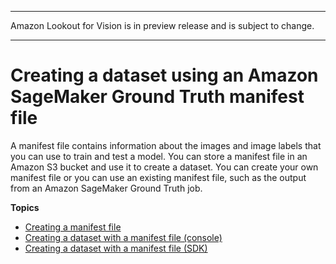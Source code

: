 --------

Amazon Lookout for Vision is in preview release and is subject to change\.

--------

# Creating a dataset using an Amazon SageMaker Ground Truth manifest file<a name="create-dataset-ground-truth"></a>

A manifest file contains information about the images and image labels that you can use to train and test a model\. You can store a manifest file in an Amazon S3 bucket and use it to create a dataset\. You can create your own manifest file or you can use an existing manifest file, such as the output from an Amazon SageMaker Ground Truth job\.

**Topics**
+ [Creating a manifest file](manifest-files.md)
+ [Creating a dataset with a manifest file \(console\)](create-dataset-use-manifest.md)
+ [Creating a dataset with a manifest file \(SDK\)](create-dataset-sdk.md)